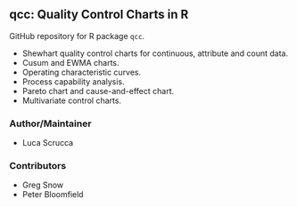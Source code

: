 qcc: Quality Control Charts in R
---------------------------------

GitHub repository for R package `qcc`.

* Shewhart quality control charts for continuous, attribute and count data. 
* Cusum and EWMA charts. 
* Operating characteristic curves. 
* Process capability analysis. 
* Pareto chart and cause-and-effect chart. 
* Multivariate control charts.

### Author/Maintainer

* Luca Scrucca

### Contributors

* Greg Snow
* Peter Bloomfield

 
